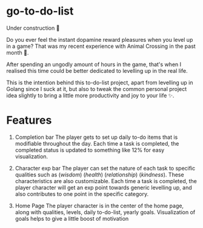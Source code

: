 # go-to-do-list

Under construction 🚧

Do you ever feel the instant dopamine reward pleasures when you level up in a game? That was my recent experience with Animal Crossing in the past month 🤪. 

After spending an ungodly amount of hours in the game, that's when I realised this time could be better dedicated to levelling up in the real life. 

This is the intention behind this to-do-list project, apart from levelling up in Golang since I suck at it, but also to tweak the common personal project idea slightly to bring a little more productivity and joy to your life ✨.

# Features 
1. Completion bar
The player gets to set up daily to-do items that is modifiable throughout the day. Each time a task is completed, the completed status is updated to something like 12% for easy visualization.

2. Character exp bar
The player can set the nature of each task to specific qualities such as (*wisdom*) (*health*) (*relationship*) (*kindness*). These characteristics are also customizable. 
Each time a task is completed, the player character will get an exp point towards generic levelling up, and also contributes to one point in the specific category. 

3. Home Page
The player character is in the center of the home page, along with qualities, levels, daily to-do-list, yearly goals. Visualization of goals helps to give a little boost of motivation
